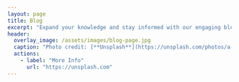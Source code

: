 ```yaml
---
layout: page
title: Blog
excerpt: "Expand your knowledge and stay informed with our engaging blog posts"
header:
  overlay_image: /assets/images/blog-page.jpg
  caption: "Photo credit: [**Unsplash**](https://unsplash.com/photos/a-woman-in-a-white-dress-standing-on-a-balcony-psugSpC4psE)"
  actions:
    - label: "More Info"
      url: "https://unsplash.com"
---
```

